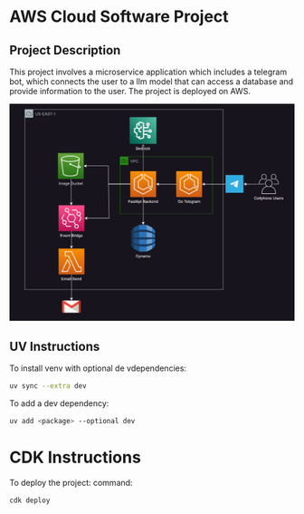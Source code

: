 # AWS Cloud Software Project

## Project Description
This project involves a microservice application which includes a telegram bot, which connects the user to a llm model that can access a database and provide information to the user. The project is deployed on AWS.

<img src="docs/diagram.png" alt="Image Description" width="800">


## UV Instructions

To install venv with optional de vdependencies:
```bash
uv sync --extra dev
```

To add a dev dependency:
```bash
uv add <package> --optional dev
```

# CDK Instructions

To deploy the project: command:
```bash
cdk deploy
```